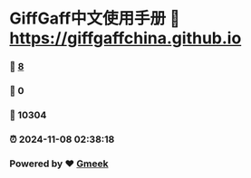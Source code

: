 # GiffGaff中文使用手册 :link: https://giffgaffchina.github.io 
### :page_facing_up: [8](https://giffgaffchina.github.io/tag.html) 
### :speech_balloon: 0 
### :hibiscus: 10304 
### :alarm_clock: 2024-11-08 02:38:18 
### Powered by :heart: [Gmeek](https://github.com/Meekdai/Gmeek)
